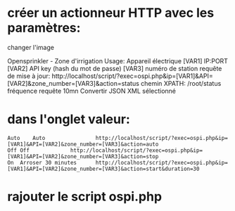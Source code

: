 # créer un actionneur HTTP avec les paramètres:

changer l'image

Opensprinkler - Zone d'irrigation
Usage: Appareil électrique
[VAR1] IP:PORT 
[VAR2] API key (hash du mot de passe)
[VAR3] numéro de station
requête de mise à jour: http://localhost/script/?exec=ospi.php&ip=[VAR1]&API=[VAR2]&zone_number=[VAR3]&action=status
chemin XPATH: /root/status
fréquence requête 10mn
Convertir JSON XML sélectionné

# dans l'onglet valeur:

    Auto	Auto				http://localhost/script/?exec=ospi.php&ip=[VAR1]&API=[VAR2]&zone_number=[VAR3]&action=auto
    Off	Off				http://localhost/script/?exec=ospi.php&ip=[VAR1]&API=[VAR2]&zone_number=[VAR3]&action=stop
    On	Arroser 30 minutes		http://localhost/script/?exec=ospi.php&ip=[VAR1]&API=[VAR2]&zone_number=[VAR3]&action=start&duration=30

# rajouter le script ospi.php
